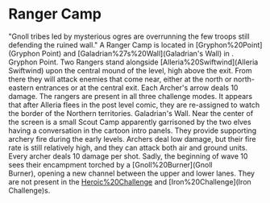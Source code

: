 # Ranger Camp

"Gnoll tribes led by mysterious ogres are overrunning the few troops still defending the ruined wall."
A Ranger Camp is located in [Gryphon%20Point](Gryphon Point) and [Galadrian%27s%20Wall](Galadrian's Wall) in .
Gryphon Point.
Two Rangers stand alongside [Alleria%20Swiftwind](Alleria Swiftwind) upon the central mound of the level, high above the exit. From there they will attack enemies that come near, either at the north or north-eastern entrances or at the central exit. Each Archer's arrow deals 10 damage.
The rangers are present in all three challenge modes. It appears that after Alleria flees in the post level comic, they are re-assigned to watch the border of the Northern territories.
Galadrian's Wall.
Near the center of the screen is a small Scout Camp apparently garrisoned by the two elves having a conversation in the cartoon intro panels. They provide supporting archery fire during the early levels. Archers deal low damage, but their fire rate is still relatively high, and they can attack both air and ground units. Every archer deals 10 damage per shot.
Sadly, the beginning of wave 10 sees their encampment torched by a [Gnoll%20Burner](Gnoll Burner), opening a new channel between the upper and lower lanes. They are not present in the [Heroic%20Challenge](Heroic) and [Iron%20Challenge](Iron Challenge)s.